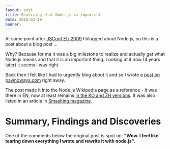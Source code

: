 ```yaml
---
layout: post
title: Realizing that Node.js is important
date: 2010-03-19
banner: 
---
```


At some point after [JSConf EU 2009][jsconf2009] I blogged about Node.js, so this is a post about a blog post ...

Why? Because for me it was a big milestone to realize and actually get what Node.js means and that it is an important thing.
Looking at it now (4 years later) it seems I was right.

Back then I felt like I had to urgently blog about it and so I wrote a [post on pavingways.com][pwpost] right away.

The post made it into the Node.js Wikipedia page as a reference - it was there in EN, now at least remains [in the KO and ZH versions][wikipedia].
It was also listed in an article in [Smashing magazine][smashing].


# Summary, Findings and Discoveries

One of the comments below the original post is spot on: 
**"Wow. I feel like tearing down everything I wrote and rewrite it with node.js".**


[jsconf2009]: http://jsconf.eu/2009/
[pwpost]: http://www.pavingways.com/nodejs-node-is-important-introduction_1618.html
[wikipedia]: http://ko.wikipedia.org/w/index.php?title=Node.js
[smashing]: http://coding.smashingmagazine.com/2011/09/16/useful-node-js-tools-tutorials-and-resources/
